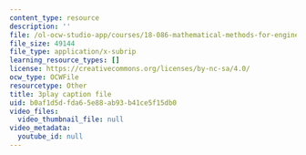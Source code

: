 ```yaml
---
content_type: resource
description: ''
file: /ol-ocw-studio-app/courses/18-086-mathematical-methods-for-engineers-ii-spring-2006/b0af1d5dfda65e88ab93b41ce5f15db0_iVUsEwSg-lw.vtt
file_size: 49144
file_type: application/x-subrip
learning_resource_types: []
license: https://creativecommons.org/licenses/by-nc-sa/4.0/
ocw_type: OCWFile
resourcetype: Other
title: 3play caption file
uid: b0af1d5d-fda6-5e88-ab93-b41ce5f15db0
video_files:
  video_thumbnail_file: null
video_metadata:
  youtube_id: null
---
```

